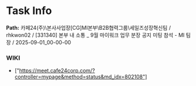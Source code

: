# Task Info

**Path:** 카페24(주)\본사사업장\[CG]MI본부\B2B협력그룹\세일즈성장혁신팀 / rhkwon02 / [331340] 본부 내 소통 _ 9월 마이워크 업무 분장 공지 미팅 참석 - MI 팀장 / 2025-09-01_00-00-00

### WIKI
- ["https://meet.cafe24corp.com/?controller=mypage&method=status&md_idx=802108"]

